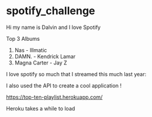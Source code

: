# spotify_challenge
Hi my name is Dalvin and I love Spotify

Top 3 Albums
1.  Nas - Illmatic
2.  DAMN. - Kendrick Lamar
3.  Magna Carter - Jay Z 

I love spotify so much that I streamed this much last year:

I also used the API to create a cool application !

https://top-ten-playlist.herokuapp.com/

Heroku takes a while to load

